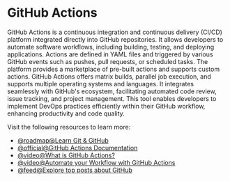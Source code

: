 # GitHub Actions

GitHub Actions is a continuous integration and continuous delivery (CI/CD) platform integrated directly into GitHub repositories. It allows developers to automate software workflows, including building, testing, and deploying applications. Actions are defined in YAML files and triggered by various GitHub events such as pushes, pull requests, or scheduled tasks. The platform provides a marketplace of pre-built actions and supports custom actions. GitHub Actions offers matrix builds, parallel job execution, and supports multiple operating systems and languages. It integrates seamlessly with GitHub's ecosystem, facilitating automated code review, issue tracking, and project management. This tool enables developers to implement DevOps practices efficiently within their GitHub workflow, enhancing productivity and code quality.

Visit the following resources to learn more:

- [@roadmap@Learn Git & GitHub](/git-github)
- [@official@GitHub Actions Documentation](https://docs.github.com/en/actions)
- [@video@What is GitHub Actions?](https://www.youtube.com/watch?v=URmeTqglS58)
- [@video@Automate your Workflow with GitHub Actions](https://www.youtube.com/watch?v=nyKZTKQS_EQ)
- [@feed@Explore top posts about GitHub](https://app.daily.dev/tags/github?ref=roadmapsh)
